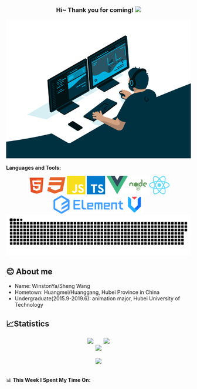 <!--
**pudongping/pudongping** is a ✨ _special_ ✨ repository because its `README.md` (this file) appears on your GitHub profile.

Here are some ideas to get you started:

- 🔭 I’m currently working on ...
- 🌱 I’m currently learning ...
- 👯 I’m looking to collaborate on ...
- 🤔 I’m looking for help with ...
- 💬 Ask me about ...
- 📫 How to reach me: ...
- 😄 Pronouns: ...
- ⚡ Fun fact: ...
-->

<h3 align="center">
    Hi~ Thank you for coming!
    <img src="https://media.giphy.com/media/hvRJCLFzcasrR4ia7z/giphy.gif" width="25px">
</h3>

<!-- 敲代码的图片 -->
<div align="center" ><img order-radius="100px" src="./code.gif"/></div>

**Languages and Tools:**

<div  align="center">
    <img height="50" src="./svg/html_5.svg">
    <img height="50" src="./svg/css3.svg">
    <img height="50" src="./svg/javascript.svg">
    <img height="50" src="./svg/typescript_.svg">
    <img height="50" src="./svg/Vue.svg">
    <img height="50" src="./svg/node.svg">
    <img height="50" src="./svg/react.svg">
    <img height="50" src="./svg/element-ui.svg">
    <img height="50" src="./svg/antd.svg">
</div>

<!-- <div align="center">
    <a title="github" target="_blank" href="https://github.com/WinstonYa"><img src="https://img.shields.io/badge/dynamic/json?color=24292e&label=GitHub&query=%24.data.totalSubs&suffix=%20%20%20followers&url=https%3A%2F%2Fapi.spencerwoo.com%2Fsubstats%2F%3Fsource%3Dgithub%26queryKey%3DWinstonYa" ></a>
</div> -->

<!-- 贪吃蛇代码贡献图 -->
<div align="center"><img src="https://raw.githubusercontent.com/WinstonYa/WinstonYa/main/assets/github-contribution-grid-snake.svg" /></div>

## 😊 About me

- Name: WinstonYa/Sheng Wang
- Hometown: Huangmei/Huanggang, Hubei Province in China
- Undergraduate(2015.9-2019.6): animation major, Hubei University of Technology

## 📈Statistics

<div align="center">
<span>&emsp;&emsp;</span>
<img width="43%" src="https://github-readme-stats.vercel.app/api?username=WinstonYa" /><span>&emsp;&emsp;</span><img width="43%" src="https://github-readme-stats.vercel.app/api/top-langs/?username=WinstonYa&layout=compact&langs_count=8" />
<span>&emsp;&emsp;</span>
</div>

<div align="center">
    <img  src="https://github-readme-streak-stats.herokuapp.com/?user=WinstonYa" />
</div>

</br>

<!-- 代码贡献月份统计 -->
<div align="center">
    <img  src="https://activity-graph.herokuapp.com/graph?username=WinstonYa&theme=github" />
</div>

</br>

📊 **This Week I Spent My Time On:**

<!--START_SECTION:waka-->

<!--END_SECTION:waka-->
